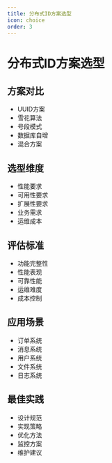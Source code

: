 ```yaml
---
title: 分布式ID方案选型
icon: choice
order: 3
---
```


# 分布式ID方案选型

## 方案对比
- UUID方案
- 雪花算法
- 号段模式
- 数据库自增
- 混合方案

## 选型维度
- 性能要求
- 可用性要求
- 扩展性要求
- 业务需求
- 运维成本

## 评估标准
- 功能完整性
- 性能表现
- 可靠性能
- 运维难度
- 成本控制

## 应用场景
- 订单系统
- 消息系统
- 用户系统
- 文件系统
- 日志系统

## 最佳实践
- 设计规范
- 实现策略
- 优化方法
- 监控方案
- 维护建议
